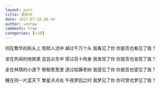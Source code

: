 ```yaml
---
layout: post
title: 我和你
date: 2017-07-28 08:44
author: venhow
comments: true
categories: [小诗]
---
```

同在繁华的街头上
熙熙人流中
越过千万个头
我看见了你
你是否也看见了我？

坐在热闹的地铁里
芸芸众生中
穿过百十肉身
我发现了你
你是否也发现了我？

走在林荫的小道下
郁郁葱葱里
透过枯藤老树
我望见了你
你是否也望见了我？

睡在同一片蓝天下
繁星点点处
午夜梦回之时
我梦见了你
你可曾也梦见了我？
